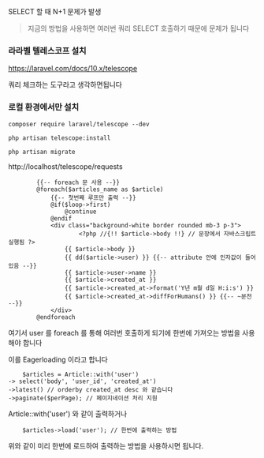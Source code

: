 
SELECT 할 때 N+1 문제가 발생
> 지금의 방법을 사용하면 여러번 쿼리 SELECT 호출하기 때문에 문제가 됩니다

### 라라벨 텔레스코프 설치

https://laravel.com/docs/10.x/telescope

쿼리 체크하는 도구라고 생각하면됩니다

### 로컬 환경에서만 설치

```
composer require laravel/telescope --dev
 
php artisan telescope:install
 
php artisan migrate
```

http://localhost/telescope/requests


```angular2html
        {{-- foreach 문 사용 --}}
        @foreach($articles_name as $article)
            {{-- 첫번째 루프만 출력 --}}
            @if($loop->first)
                @continue
            @endif
            <div class="background-white border rounded mb-3 p-3">
                    <?php //{!! $article->body !!} // 문장에서 자바스크립트 실행됨 ?>
                {{ $article->body }}
                {{ dd($article->user) }} {{-- attribute 안에 인자값이 들어있음 --}}
                {{ $article->user->name }}
                {{ $article->created_at }}
                {{ $article->created_at->format('Y년 m월 d일 H:i:s') }}
                {{ $article->created_at->diffForHumans() }} {{-- ~분전 --}}
            </div>
        @endforeach

```

여기서 user 를 foreach 를 통해 여러번 호출하게 되기에
한번에 가져오는 방법을 사용해야 합니다

이를 Eagerloading 이라고 합니다

```angular2php
    $articles = Article::with('user')
-> select('body', 'user_id', 'created_at')
->latest() // orderby created_at desc 와 같습니다
->paginate($perPage); // 페이지네이션 처리 지원
```

Article::with('user') 와 같이 출력하거나

```angular2html
    $articles->load('user'); // 한번에 출력하는 방법
```

위와 같이 미리 한번에 로드하여 출력하는 방법을 사용하시면 됩니다.
